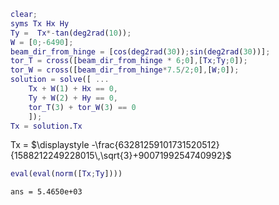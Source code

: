 ``` matlab
clear;
syms Tx Hx Hy
Ty =  Tx*-tan(deg2rad(10));
W = [0;-6490];
beam_dir_from_hinge = [cos(deg2rad(30));sin(deg2rad(30))];
tor_T = cross([beam_dir_from_hinge * 6;0],[Tx;Ty;0]);
tor_W = cross([beam_dir_from_hinge*7.5/2;0],[W;0]);
solution = solve([ ...
    Tx + W(1) + Hx == 0,
    Ty + W(2) + Hy == 0,
    tor_T(3) + tor_W(3) == 0
    ]);
Tx = solution.Tx
```

Tx =
$`\displaystyle -\frac{63281259101731520512}{1588212249228015\,\sqrt{3}+9007199254740992}`$

``` matlab
eval(eval(norm([Tx;Ty])))
```

``` matlabTextOutput
ans = 5.4650e+03
```
